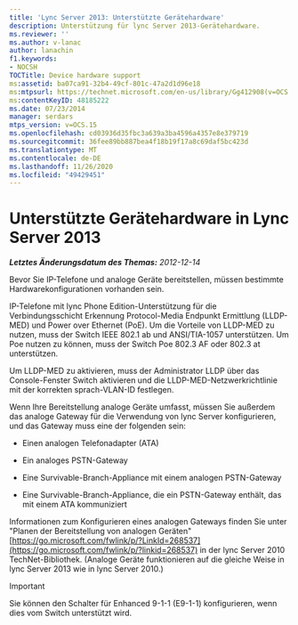 ```yaml
---
title: 'Lync Server 2013: Unterstützte Gerätehardware'
description: Unterstützung für lync Server 2013-Gerätehardware.
ms.reviewer: ''
ms.author: v-lanac
author: lanachin
f1.keywords:
- NOCSH
TOCTitle: Device hardware support
ms:assetid: ba07ca91-32b4-49cf-801c-47a2d1d96e18
ms:mtpsurl: https://technet.microsoft.com/en-us/library/Gg412908(v=OCS.15)
ms:contentKeyID: 48185222
ms.date: 07/23/2014
manager: serdars
mtps_version: v=OCS.15
ms.openlocfilehash: cd03936d35fbc3a639a3ba4596a4357e8e379719
ms.sourcegitcommit: 36fee89bb887bea4f18b19f17a8c69daf5bc423d
ms.translationtype: MT
ms.contentlocale: de-DE
ms.lasthandoff: 11/26/2020
ms.locfileid: "49429451"
---
```

# <a name="device-hardware-support-in-lync-server-2013"></a>Unterstützte Gerätehardware in Lync Server 2013

<div data-xmlns="http://www.w3.org/1999/xhtml">

<div class="topic" data-xmlns="http://www.w3.org/1999/xhtml" data-msxsl="urn:schemas-microsoft-com:xslt" data-cs="https://msdn.microsoft.com/">

<div data-asp="https://msdn2.microsoft.com/asp">



</div>

<div id="mainSection">

<div id="mainBody">

<span> </span>

_**Letztes Änderungsdatum des Themas:** 2012-12-14_

Bevor Sie IP-Telefone und analoge Geräte bereitstellen, müssen bestimmte Hardwarekonfigurationen vorhanden sein.

IP-Telefone mit lync Phone Edition-Unterstützung für die Verbindungsschicht Erkennung Protocol-Media Endpunkt Ermittlung (LLDP-MED) und Power over Ethernet (PoE). Um die Vorteile von LLDP-MED zu nutzen, muss der Switch IEEE 802.1 ab und ANSI/TIA-1057 unterstützen. Um Poe nutzen zu können, muss der Switch Poe 802.3 AF oder 802.3 at unterstützen.

Um LLDP-MED zu aktivieren, muss der Administrator LLDP über das Console-Fenster Switch aktivieren und die LLDP-MED-Netzwerkrichtlinie mit der korrekten sprach-VLAN-ID festlegen.

Wenn Ihre Bereitstellung analoge Geräte umfasst, müssen Sie außerdem das analoge Gateway für die Verwendung von lync Server konfigurieren, und das Gateway muss eine der folgenden sein:

  - Einen analogen Telefonadapter (ATA)

  - Ein analoges PSTN-Gateway

  - Eine Survivable-Branch-Appliance mit einem analogen PSTN-Gateway

  - Eine Survivable-Branch-Appliance, die ein PSTN-Gateway enthält, das mit einem ATA kommuniziert

Informationen zum Konfigurieren eines analogen Gateways finden Sie unter "Planen der Bereitstellung von analogen Geräten" [https://go.microsoft.com/fwlink/p/?LinkId=268537](https://go.microsoft.com/fwlink/p/?linkid=268537) in der lync Server 2010 TechNet-Bibliothek. (Analoge Geräte funktionieren auf die gleiche Weise in lync Server 2013 wie in lync Server 2010.)

<div>


> [!IMPORTANT]  
> Sie können den Schalter für Enhanced 9-1-1 (E9-1-1) konfigurieren, wenn dies vom Switch unterstützt wird.



</div>

</div>

<span> </span>

</div>

</div>

</div>

